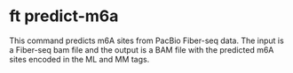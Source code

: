 # ft predict-m6a

This command predicts m6A sites from PacBio Fiber-seq data. The input is a Fiber-seq bam file and the output is a BAM file with the predicted m6A sites encoded in the ML and MM tags.

